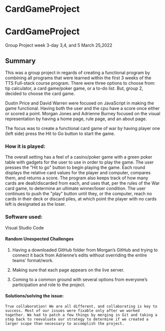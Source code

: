# CardGameProject

# CardGameProject
Group Project week 3-day 3,4, and 5 March 25,2022

## Summary
This was a group project in regards of creating a functional program by combining all programs that were learned within the first 3 weeks of the TTS Full-stack course program. There were three options to choose from: tip calculator, a card game/poker game, or a to-do list.  But, group 2, decided to choose the card game.

Dustin Price and David Warren were focused on JavaScript in making the game functional.  Having both the user and the cpu have a score once either or scored a point.  Morgan Jones and Adrienne Burney focused on the visual representation by having a home page, rule page, and an about page. 

The focus was to create a functional card game of war by having player one (left side) press the Hit to Go button to start the game. 

### How it is played:
The overall setting has a feel of a casino/poker game with a green poker table with gadgets for the user to use in order to play the game.
The user presses the "Hit to go" button to begin playing the game. Each round displays the relative card values for the player and computer, compares them, and returns a score. The program also keeps track of how many cards are dealt/discarded from each, and uses that, per the rules of the War card game, to determine an ultimate winner/loser condition. The user continues to push the "play" button until they, or the computer, reach no cards in their deck or discard piles, at which point the player with no cards left is designated as the loser.

### Software used:
Visual Studio Code
#### Random Unexpected Challenges
1.    Having a downloaded GitHub folder from Morgan’s GitHub and trying to connect it back from Adrienne’s edits without overriding the entire teams’ format/work.

2.    Making sure that each page appears on the live server.

3.    Coming to a common ground with several options from everyone’s participation and role to the project.

#### Solutions/solving the issue: 
    True collaboration! We are all different, and collaborating is key to success. Most of our issues were fixable only after we worked together. We had to patch a few things by merging in Git and taking a step back to reevaluate our strategy to determine if we created a larger scope than necessary to accomplish the project. 